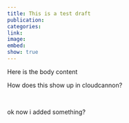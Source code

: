```yaml
---
title: This is a test draft 
publication:
categories:
link: 
image:
embed:
show: true
---
```


Here is the body content

How does this show up in cloudcannon?

&nbsp;

ok now i added something?
